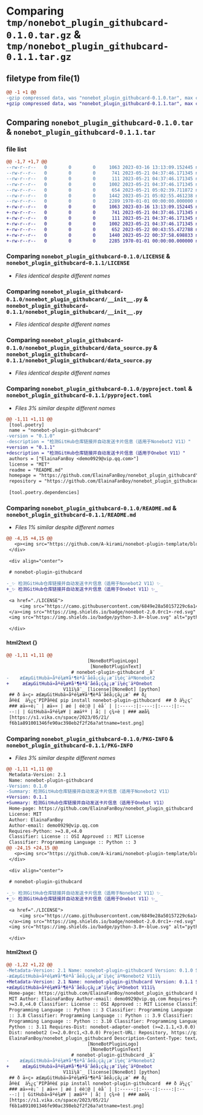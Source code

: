 # Comparing `tmp/nonebot_plugin_githubcard-0.1.0.tar.gz` & `tmp/nonebot_plugin_githubcard-0.1.1.tar.gz`

## filetype from file(1)

```diff
@@ -1 +1 @@
-gzip compressed data, was "nonebot_plugin_githubcard-0.1.0.tar", max compression
+gzip compressed data, was "nonebot_plugin_githubcard-0.1.1.tar", max compression
```

## Comparing `nonebot_plugin_githubcard-0.1.0.tar` & `nonebot_plugin_githubcard-0.1.1.tar`

### file list

```diff
@@ -1,7 +1,7 @@
--rw-r--r--   0        0        0     1063 2023-03-16 13:13:09.152445 nonebot_plugin_githubcard-0.1.0/LICENSE
--rw-r--r--   0        0        0      741 2023-05-21 04:37:46.171345 nonebot_plugin_githubcard-0.1.0/nonebot_plugin_githubcard/__init__.py
--rw-r--r--   0        0        0      111 2023-05-21 04:37:46.171345 nonebot_plugin_githubcard-0.1.0/nonebot_plugin_githubcard/config.py
--rw-r--r--   0        0        0     1002 2023-05-21 04:37:46.171345 nonebot_plugin_githubcard-0.1.0/nonebot_plugin_githubcard/data_source.py
--rw-r--r--   0        0        0      654 2023-05-21 05:02:39.711872 nonebot_plugin_githubcard-0.1.0/pyproject.toml
--rw-r--r--   0        0        0     1442 2023-05-21 05:02:55.461238 nonebot_plugin_githubcard-0.1.0/README.md
--rw-r--r--   0        0        0     2289 1970-01-01 00:00:00.000000 nonebot_plugin_githubcard-0.1.0/PKG-INFO
+-rw-r--r--   0        0        0     1063 2023-03-16 13:13:09.152445 nonebot_plugin_githubcard-0.1.1/LICENSE
+-rw-r--r--   0        0        0      741 2023-05-21 04:37:46.171345 nonebot_plugin_githubcard-0.1.1/nonebot_plugin_githubcard/__init__.py
+-rw-r--r--   0        0        0      111 2023-05-21 04:37:46.171345 nonebot_plugin_githubcard-0.1.1/nonebot_plugin_githubcard/config.py
+-rw-r--r--   0        0        0     1002 2023-05-21 04:37:46.171345 nonebot_plugin_githubcard-0.1.1/nonebot_plugin_githubcard/data_source.py
+-rw-r--r--   0        0        0      652 2023-05-22 00:43:55.472788 nonebot_plugin_githubcard-0.1.1/pyproject.toml
+-rw-r--r--   0        0        0     1440 2023-05-22 00:37:58.698833 nonebot_plugin_githubcard-0.1.1/README.md
+-rw-r--r--   0        0        0     2285 1970-01-01 00:00:00.000000 nonebot_plugin_githubcard-0.1.1/PKG-INFO
```

### Comparing `nonebot_plugin_githubcard-0.1.0/LICENSE` & `nonebot_plugin_githubcard-0.1.1/LICENSE`

 * *Files identical despite different names*

### Comparing `nonebot_plugin_githubcard-0.1.0/nonebot_plugin_githubcard/__init__.py` & `nonebot_plugin_githubcard-0.1.1/nonebot_plugin_githubcard/__init__.py`

 * *Files identical despite different names*

### Comparing `nonebot_plugin_githubcard-0.1.0/nonebot_plugin_githubcard/data_source.py` & `nonebot_plugin_githubcard-0.1.1/nonebot_plugin_githubcard/data_source.py`

 * *Files identical despite different names*

### Comparing `nonebot_plugin_githubcard-0.1.0/pyproject.toml` & `nonebot_plugin_githubcard-0.1.1/pyproject.toml`

 * *Files 3% similar despite different names*

```diff
@@ -1,11 +1,11 @@
 [tool.poetry]
 name = "nonebot-plugin-githubcard"
-version = "0.1.0"
-description = "检测GitHub仓库链接并自动发送卡片信息（适用于Nonebot2 V11）"
+version = "0.1.1"
+description = "检测GitHub仓库链接并自动发送卡片信息（适用于Onebot V11）"
 authors = ["ElainaFanBoy <demo0929@vip.qq.com>"]
 license = "MIT"
 readme = "README.md"
 homepage = "https://github.com/ElainaFanBoy/nonebot_plugin_githubcard"
 repository = "https://github.com/ElainaFanBoy/nonebot_plugin_githubcard"
 
 [tool.poetry.dependencies]
```

### Comparing `nonebot_plugin_githubcard-0.1.0/README.md` & `nonebot_plugin_githubcard-0.1.1/README.md`

 * *Files 1% similar despite different names*

```diff
@@ -4,15 +4,15 @@
   <p><img src="https://github.com/A-kirami/nonebot-plugin-template/blob/resources/NoneBotPlugin.svg" width="240" alt="NoneBotPluginText"></p>
 </div>
 
 <div align="center">
 
 # nonebot-plugin-githubcard
 
-_✨ 检测GitHub仓库链接并自动发送卡片信息（适用于Nonebot2 V11）✨_
+_✨ 检测GitHub仓库链接并自动发送卡片信息（适用于Onebot V11）✨_
 
 <a href="./LICENSE">
     <img src="https://camo.githubusercontent.com/6849e28a50157229c6a1426570610ecbe589c68bd7c806f4f7513d7265db8cf2/68747470733a2f2f696d672e736869656c64732e696f2f6769746875622f6c6963656e73652f6e6f6e65706c7567696e2f6e6f6e65626f742d706c7567696e2d706574706574" alt="license">
 </a><img src="https://img.shields.io/badge/nonebot-2.0.0rc1+-red.svg" alt="NoneBot">
 <img src="https://img.shields.io/badge/python-3.8+-blue.svg" alt="python">
 
 </div>
```

#### html2text {}

```diff
@@ -1,11 +1,11 @@
                              [NoneBotPluginLogo]
                               [NoneBotPluginText]
                        # nonebot-plugin-githubcard _â¨
-    æ£æµGitHubä»åºé¾æ¥å¹¶èªå¨åéå¡çä¿¡æ¯ï¼éç¨äºNonebot2
+     æ£æµGitHubä»åºé¾æ¥å¹¶èªå¨åéå¡çä¿¡æ¯ï¼éç¨äºOnebot
                     V11ï¼â¨_ [license][NoneBot] [python]
 ## ð ä»ç» æ£æµGitHubä»åºé¾æ¥å¹¶èªå¨åéå¡çä¿¡æ¯ ## ð¿
 å®è£  ä½¿ç¨PIPå®è£ pip install nonebot-plugin-githubcard  ## ð ä½¿ç¨
 ### æä»¤è¡¨ | æä»¤ | æé | éè¦@ | èå´ | |:-----:|:----:|:----:|:--
 --:| | GitHubä»åºé¾æ¥ | ææäºº | å¦ | ç¾¤è | ### ææå¾
 [https://s1.vika.cn/space/2023/05/21/
 f6b1a891001346fe90ac398eb2f2f26a?attname=test.png]
```

### Comparing `nonebot_plugin_githubcard-0.1.0/PKG-INFO` & `nonebot_plugin_githubcard-0.1.1/PKG-INFO`

 * *Files 3% similar despite different names*

```diff
@@ -1,11 +1,11 @@
 Metadata-Version: 2.1
 Name: nonebot-plugin-githubcard
-Version: 0.1.0
-Summary: 检测GitHub仓库链接并自动发送卡片信息（适用于Nonebot2 V11）
+Version: 0.1.1
+Summary: 检测GitHub仓库链接并自动发送卡片信息（适用于Onebot V11）
 Home-page: https://github.com/ElainaFanBoy/nonebot_plugin_githubcard
 License: MIT
 Author: ElainaFanBoy
 Author-email: demo0929@vip.qq.com
 Requires-Python: >=3.8,<4.0
 Classifier: License :: OSI Approved :: MIT License
 Classifier: Programming Language :: Python :: 3
@@ -24,15 +24,15 @@
   <p><img src="https://github.com/A-kirami/nonebot-plugin-template/blob/resources/NoneBotPlugin.svg" width="240" alt="NoneBotPluginText"></p>
 </div>
 
 <div align="center">
 
 # nonebot-plugin-githubcard
 
-_✨ 检测GitHub仓库链接并自动发送卡片信息（适用于Nonebot2 V11）✨_
+_✨ 检测GitHub仓库链接并自动发送卡片信息（适用于Onebot V11）✨_
 
 <a href="./LICENSE">
     <img src="https://camo.githubusercontent.com/6849e28a50157229c6a1426570610ecbe589c68bd7c806f4f7513d7265db8cf2/68747470733a2f2f696d672e736869656c64732e696f2f6769746875622f6c6963656e73652f6e6f6e65706c7567696e2f6e6f6e65626f742d706c7567696e2d706574706574" alt="license">
 </a><img src="https://img.shields.io/badge/nonebot-2.0.0rc1+-red.svg" alt="NoneBot">
 <img src="https://img.shields.io/badge/python-3.8+-blue.svg" alt="python">
 
 </div>
```

#### html2text {}

```diff
@@ -1,22 +1,22 @@
-Metadata-Version: 2.1 Name: nonebot-plugin-githubcard Version: 0.1.0 Summary:
-æ£æµGitHubä»åºé¾æ¥å¹¶èªå¨åéå¡çä¿¡æ¯ï¼éç¨äºNonebot2 V11ï¼
+Metadata-Version: 2.1 Name: nonebot-plugin-githubcard Version: 0.1.1 Summary:
+æ£æµGitHubä»åºé¾æ¥å¹¶èªå¨åéå¡çä¿¡æ¯ï¼éç¨äºOnebot V11ï¼
 Home-page: https://github.com/ElainaFanBoy/nonebot_plugin_githubcard License:
 MIT Author: ElainaFanBoy Author-email: demo0929@vip.qq.com Requires-Python:
 >=3.8,<4.0 Classifier: License :: OSI Approved :: MIT License Classifier:
 Programming Language :: Python :: 3 Classifier: Programming Language :: Python
 :: 3.8 Classifier: Programming Language :: Python :: 3.9 Classifier:
 Programming Language :: Python :: 3.10 Classifier: Programming Language ::
 Python :: 3.11 Requires-Dist: nonebot-adapter-onebot (>=2.1.1,<3.0.0) Requires-
 Dist: nonebot2 (>=2.0.0rc1,<3.0.0) Project-URL: Repository, https://github.com/
 ElainaFanBoy/nonebot_plugin_githubcard Description-Content-Type: text/markdown
                              [NoneBotPluginLogo]
                               [NoneBotPluginText]
                        # nonebot-plugin-githubcard _â¨
-    æ£æµGitHubä»åºé¾æ¥å¹¶èªå¨åéå¡çä¿¡æ¯ï¼éç¨äºNonebot2
+     æ£æµGitHubä»åºé¾æ¥å¹¶èªå¨åéå¡çä¿¡æ¯ï¼éç¨äºOnebot
                     V11ï¼â¨_ [license][NoneBot] [python]
 ## ð ä»ç» æ£æµGitHubä»åºé¾æ¥å¹¶èªå¨åéå¡çä¿¡æ¯ ## ð¿
 å®è£  ä½¿ç¨PIPå®è£ pip install nonebot-plugin-githubcard  ## ð ä½¿ç¨
 ### æä»¤è¡¨ | æä»¤ | æé | éè¦@ | èå´ | |:-----:|:----:|:----:|:--
 --:| | GitHubä»åºé¾æ¥ | ææäºº | å¦ | ç¾¤è | ### ææå¾
 [https://s1.vika.cn/space/2023/05/21/
 f6b1a891001346fe90ac398eb2f2f26a?attname=test.png]
```

